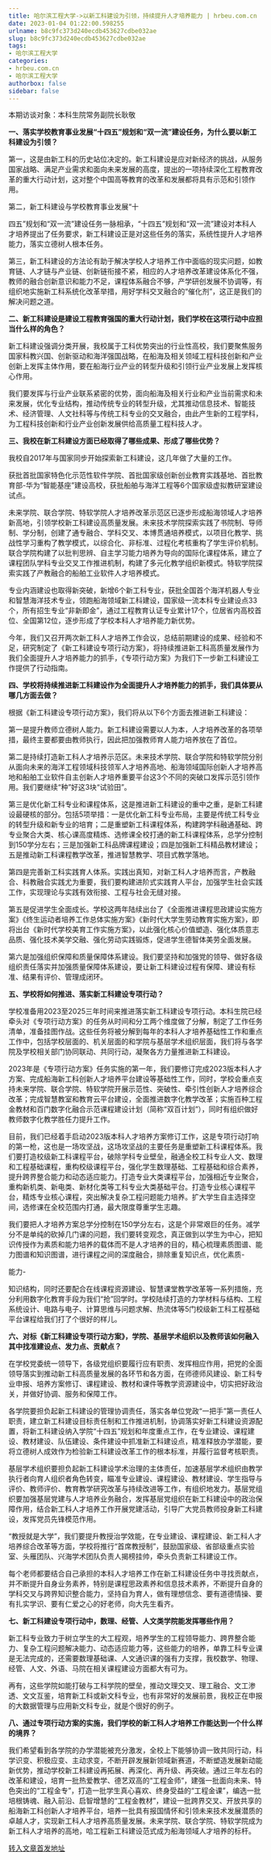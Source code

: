```yaml
---
title: 哈尔滨工程大学->以新工科建设为引领，持续提升人才培养能力 | hrbeu.com.cn
date: 2023-01-04 01:22:00.598255
urlname: b8c9fc373d240ecdb453627cdbe032ae
slug: b8c9fc373d240ecdb453627cdbe032ae
tags: 
- 哈尔滨工程大学
categories:
- hrbeu.com.cn
- 哈尔滨工程大学
authorbox: false
sidebar: false
---
```

本期访谈对象：本科生院常务副院长耿敬

**一、落实学校教育事业发展“十四五”规划和“双一流”建设任务，为什么要以新工科建设为引领？**

第一，这是由新工科的历史站位决定的。新工科建设是应对新经济的挑战，从服务国家战略、满足产业需求和面向未来发展的高度，提出的一项持续深化工程教育改革的重大行动计划，这对整个中国高等教育的改革和发展都将具有示范和引领作用。

第二，新工科建设与学校教育事业发展“十
<!--more-->
四五”规划和“双一流”建设任务一脉相承，“十四五”规划和“双一流”建设对本科人才培养提出了任务要求，新工科建设正是对这些任务的落实，系统性提升人才培养能力，落实立德树人根本任务。

第三，新工科建设的方法论有助于解决学校人才培养工作中面临的现实问题，如教育链、人才链与产业链、创新链衔接不紧，相应的人才培养改革建设体系化不强，教师的融合创新意识和能力不足，课程体系融合不够，产学研创发展不协调等，有组织地实施新工科系统化改革举措，用好学科交叉融合的“催化剂”，这正是我们的解决问题之道。

**二、新工科建设是建设工程教育强国的重大行动计划，我们学校在这项行动中应担当什么样的角色？**

新工科建设强调分类开展，我校属于工科优势突出的行业性高校，我们要聚焦服务国家科教兴国、创新驱动和海洋强国战略，在船海及相关领域工程科技创新和产业创新上发挥主体作用，要在船海行业产业的转型升级和引领行业产业发展上发挥核心作用。

我们要发挥与行业产业联系紧密的优势，面向船海及相关行业和产业当前需求和未来发展，优化专业结构，推动传统专业的转型升级，尤其推动信息技术、智能技术、经济管理、人文社科等与传统工科专业的交叉融合，由此产生新的工程学科，为工程科技创新和行业产业创新发展供给高质量工程科技人才。

**三、我校在新工科建设方面已经取得了哪些成果、形成了哪些优势？**

我校自2017年与国家同步开始探索新工科建设，这几年做了大量的工作。

获批首批国家特色化示范性软件学院、首批国家级创新创业教育实践基地、首批教育部-华为“智能基座”建设高校，获批船舶与海洋工程等6个国家级虚拟教研室建设试点。

未来学院、联合学院、特软学院人才培养改革示范区已逐步形成船海领域人才培养新高地，引领学校新工科建设高质量发展。未来技术学院探索实践了书院制、导师制、学分制，创建了通专融合、学科交叉、本博贯通培养模式，以项目化教学、挑战性学习重构了教学模式，以综合化、非标准、过程化考核重构了学生评价机制。联合学院构建了以批判思辨、自主学习能力培养为导向的国际化课程体系，建立了课程团队学科专业交叉工作推进机制，构建了多元化教学组织新模式。特软学院探索实践了产教融合的船舶工业软件人才培养模式。

专业内涵建设也取得新突破，新增6个新工科专业，获批全国首个海洋机器人专业和智慧海洋技术专业，领跑船海领域新工科建设，国家级一流本科专业建设点33个，所有招生专业“非新即金”，通过工程教育认证专业累计17个，位居省内高校首位、全国第12位，逐步形成了学校本科人才培养能力新优势。

今年，我们又召开两次新工科人才培养工作会议，总结前期建设的成果、经验和不足，研究制定了《新工科建设专项行动方案》，将持续推进新工科高质量发展作为我们全面提升人才培养能力的抓手，《专项行动方案》为我们下一步新工科建设工作提供了行动指南。

**四、学校将持续推进新工科建设作为全面提升人才培养能力的抓手，我们具体要从哪几方面去做？**

根据《新工科建设专项行动方案》，我们将从以下6个方面去推进新工科建设：

第一是提升教师立德树人能力。新工科建设需要以人为本，人才培养改革的各项举措，最终主要都要由教师执行，因此把加强教师育人能力培养放在了首位。

第二是持续打造新工科人才培养示范区。未来技术学院、联合学院和特软学院分别从面向未来的海洋工程领域科技领军人才培养高地、船海领域国际创新人才培养高地和船舶工业软件自主创新人才培养重要平台这3个不同的突破口发挥示范引领作用。我们要继续“种”好这3块“试验田”。

第三是优化新工科专业和课程体系，这是推进新工科建设的重中之重，是新工科建设最硬核的部分。包括5项举措：一是优化新工科专业布局，主要是传统工科专业的转型升级和新专业的培育；二是重塑新工科课程体系，构建跨学科融通基础、跨专业聚合大类、核心课高度精炼、选修课全校打通的新工科课程体系，总学分控制到150学分左右；三是加强新工科品牌课程建设；四是加强新工科精品教材建设；五是推动新工科课程教学改革，推进智慧教学、项目式教学落地。

第四是完善新工科实践育人体系。实践出真知，对新工科人才培养而言，产教融合、科教融合实践尤为重要，我们要构建进阶式实践育人平台，加强学生社会实践工作，实现理论与实践有效衔接、工程与社会无缝对接。

第五是促进学生全面成长。学校这两年陆续出台了《全面推进课程思政建设实施方案》《终生运动者培养工作总体实施方案》《新时代大学生劳动教育实施方案》，即将出台《新时代学校美育工作实施方案》，以此强化核心价值塑造、强化体质意志品质、强化技术美学交融、强化劳动实践锻炼，促进学生德智体美劳全面发展。

第六是加强组织保障和质量保障体系建设。我们要坚持和加强党的领导、做好各级组织责任落实并加强质量保障体系建设，要让新工科建设过程有保障、建设有标准、结果有评价、管理成闭环。

**五、学校将如何推进、落实新工科建设专项行动？**

学校准备用2023至2025三年时间来推进落实新工科建设专项行动。本科生院已经牵头对《专项行动方案》的任务从时间和分工两个维度做了分解，制定了工作任务清单，准备挂图作战。这些任务将被分解到每年的本科人才培养基础性工作和重点工作中，包括学校层面的、机关层面的和学院与基层学术组织层面，我们将与各学院及学校相关部门协同联动、共同行动，凝聚各方力量推进新工科建设。

2023年是《专项行动方案》任务实施的第一年，我们要修订完成2023版本科人才方案、完成船海新工科创新人才培养平台建设等基础性工作，同时，学校会重点支持未来学院、联合学院、特软学院开展示范性、突破性、牵引性创新人才培养综合改革；完成智慧教室和教育云平台建设，全面推进数字化教学改革；实施百种工程金教材和百门数字化融合示范课程建设计划（简称“双百计划”），同时有组织做好教师数字化教学胜任力提升工作。

目前，我们已经着手启动2023版本科人才培养方案修订工作，这是专项行动打响的第一枪，这也是一场攻坚战，这场攻坚战的主要任务是重塑新工科课程体系。我们要打造校级新工科课程平台，破除学科专业壁垒，融通全校工科专业人文、数理和工程基础课程，重构校级课程平台，强化学生数理基础、工程基础和综合素养，提升跨界整合能力和动态适应能力。打造专业大类课程平台，加强相近专业聚合，重构新机类、新电类、新材化类等工科专业大类基础平台。打造专业核心课程平台，精炼专业核心课程，突出解决复杂工程问题能力培养。扩大学生自主选择空间，选修课在全校范围内打通，最大限度尊重学生志趣。

我们要把人才培养方案总学分控制在150学分左右，这是个非常艰巨的任务。减学分不是单纯的砍掉几门课的问题，我们要转变观念，真正做到以学生为中心，把知识传授作为素质和能力培养的载体而不是人才培养的目的，精心梳理素质图谱、能力图谱和知识图谱，进行课程之间的深度融合，排除重复知识点，优化素质-

能力-

知识结构，同时还要配合在线课程资源建设、智慧课堂教学改革等一系列措施，充分利用数字化教育手段为我们“抢”回学时。学校陆续打造的力学材料与结构、工程系统设计、电路与电子、计算思维与问题求解、热流体等5门校级新工科工程基础平台课程给我们打了个很好的样儿。

**六、对标《新工科建设专项行动方案》，学院、基层学术组织以及教师该如何融入其中找准建设点、发力点、贡献点？**

在学校党委统一领导下，各级党组织要履行应有职责、发挥相应作用，把党的全面领导落实到推动新工科高质量发展的各环节和各方面，在师德师风建设、新工科专业申报、培养方案修订、课程建设、教材和课件等教学资源建设中，切实把好政治关，并做好协调、服务和保障工作。

各学院要担负起新工科建设的管理协调责任，落实各单位党政“一把手”第一责任人职责，建立新工科建设目标责任制和工作推进机制，协调落实好新工科建设资源配置，将新工科建设纳入学院“十四五”规划和年度重点工作，在专业建设、课程建设、教材建设、队伍建设、条件建设中抓准新工科建设点，精准释放办学潜能，要将立德树人成效作为检验新工科建设改革工作的根本标准，并履行监督考核职责。

基层学术组织要担负起新工科建设学术治理的主体责任，加速基层学术组织由教学执行者向育人组织者角色转变，瞄准专业建设、课程建设、教材建设、学生指导与评价、教师评价、教育教学研究改革与持续改进等工作，有组织地发力。基层党组织要加强基层党建与人才培养业务融合，发挥基层党组织在新工科建设中的政治保障作用，结合新工科人才培养工作开展党建活动，引导广大党员教师投身新工科建设，发挥党员先锋模范作用。

“教授就是大学”，我们要提升教授治学效能，在专业建设、课程建设、新工科人才培养综合改革等方面，学校将推行“首席教授制”，鼓励国家级、省部级重点实验室、头雁团队、兴海学术团队负责人揭榜挂帅，牵头负责新工科建设工作。

每个老师都要结合自己承担的本科人才培养工作在新工科建设任务中寻找贡献点，并不断提升自身业务素养，特别是课程思政素养和信息技术素养，不断提升自身的学科交叉与跨界知识整合能力，坚持自为育人，做有理想信念、要有道德情操、要有扎实学识、要有仁爱之心的好老师，向大先生看齐。

**七、新工科建设专项行动中，数理、经管、人文类学院能发挥哪些作用？**

新工科专业致力于树立学生的大工程观，培养学生的工程领导能力、跨界整合能力、复杂工程问题解决能力、动态适应能力等，这些能力的培养，单靠工科专业课是无法完成的，还需要数理基础课、人文通识课的强有力支撑，我校数学、物理、经管、人文、外语、马院在相关课程建设方面都大有可为。

再有，这些学院如能打破与工科学院的壁垒，推动文理交叉、理工融合、文工渗透、文文互鉴，培育新工科或新文科专业，也有非常好的发展前景，我校正在申报的大数据管理与应用新文科专业，就是个很好的例子。

**八、通过专项行动方案的实施，我们学校的新工科人才培养工作能达到一个什么样的境界？**

我们希望看到各学院的办学潜能被充分激发，全校上下能够协调一致共同行动，科学识变、积极应变、主动求变，不断开辟发展新领域新赛道，不断塑造发展新动能新优势，推动学校新工科建设再拓展、再深化、再升级、再突破。通过三年左右的改革和建设，培育一批热爱教学、德艺双高的“工程金师”，建强一批面向未来、特色突出的“工程金专”，打造一批学生真心喜欢、终身受益的“工程金课”，编选一批培根铸魂、融入前沿、启智增慧的“工程金教材”，建设一批跨界交叉、开放共享的船海新工科创新人才培养平台，培养一批具有报国情怀和引领未来技术发展潜质的卓越人才，实现新工科人才培养高质量发展。未来学院、联合学院、特软学院成为新工科人才培养的高地，哈工程新工科建设范式成为船海领域人才培养的标杆。



[转入文章首发地址](http://gongxue.cn/info/1141/74012.htm)